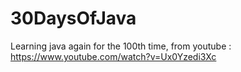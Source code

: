 # 30DaysOfJava

Learning java again for the 100th time, from youtube : https://www.youtube.com/watch?v=Ux0Yzedi3Xc
